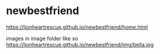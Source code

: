 # newbestfriend

https://lionheartrescue.github.io/newbestfriend/home.html

images in image folder like so
https://lionheartrescue.github.io/newbestfriend/img/bella.jpg
